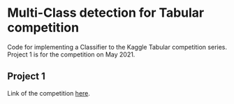 # Multi-Class detection for Tabular competition
Code for implementing a Classifier to the Kaggle Tabular competition series. Project 1 is for the competition on May 2021.

## Project 1
Link of the competition [here](https://www.kaggle.com/c/tabular-playground-series-may-2021/overview).
